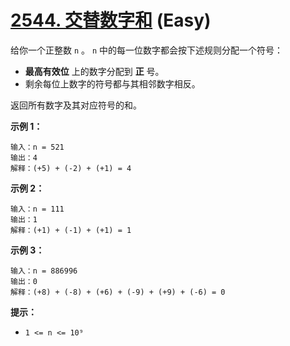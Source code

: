 # [2544. 交替数字和][link] (Easy)

[link]: https://leetcode.cn/problems/alternating-digit-sum/

给你一个正整数 `n` 。 `n` 中的每一位数字都会按下述规则分配一个符号：

- **最高有效位** 上的数字分配到 **正** 号。
- 剩余每位上数字的符号都与其相邻数字相反。

返回所有数字及其对应符号的和。

**示例 1：**

```
输入：n = 521
输出：4
解释：(+5) + (-2) + (+1) = 4
```

**示例 2：**

```
输入：n = 111
输出：1
解释：(+1) + (-1) + (+1) = 1

```

**示例 3：**

```
输入：n = 886996
输出：0
解释：(+8) + (-8) + (+6) + (-9) + (+9) + (-6) = 0

```

**提示：**

- `1 <= n <= 10⁹`
